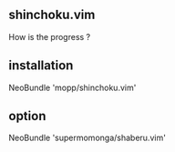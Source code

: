 ## shinchoku.vim
How is the progress ?


## installation
NeoBundle 'mopp/shinchoku.vim'

## option
NeoBundle 'supermomonga/shaberu.vim'
